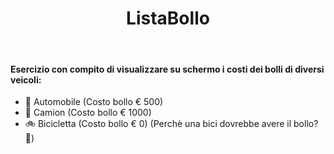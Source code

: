 <h1 align="center"> ListaBollo </h1>

<br>

<h4> Esercizio con compito di visualizzare su schermo i costi dei bolli di diversi veicoli: </h4>

- 🚗 Automobile (Costo bollo € 500)
- 🚛 Camion (Costo bollo € 1000)
- 🚲 Bicicletta (Costo bollo € 0) (Perchè una bici dovrebbe avere il bollo? 🤔)
